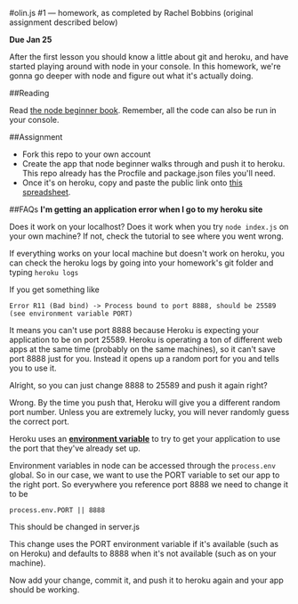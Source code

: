 
#olin.js #1 — homework, as completed by Rachel Bobbins
(original assignment described below)


**Due Jan 25**

After the first lesson you should know a little about git and heroku, and have started playing around with node in your console. In this homework, we're gonna go deeper with node and figure out what it's actually doing.

##Reading

Read [the node beginner book](http://thepaulbooth.com/NodeBeginnerBook). Remember, all the code can also be run in your console.

##Assignment

* Fork this repo to your own account
* Create the app that node beginner walks through and push it to heroku. This repo already has the Procfile and package.json files you'll need.
* Once it's on heroku, copy and paste the public link onto [this spreadsheet](https://docs.google.com/spreadsheet/ccc?key=0AjqGw-pw5UuudFhQSmJhZlRZWEhRTWcwYmxBVld6c1E#gid=0).

##FAQs
**I'm getting an application error when I go to my heroku site**

Does it work on your localhost? Does it work when you try ```node index.js``` on your own machine? If not, check the tutorial to see where you went wrong.

If everything works on your local machine but doesn't work on heroku, you can check the heroku logs by going into your homework's git folder and typing ```heroku logs```

If you get something like 

```
Error R11 (Bad bind) -> Process bound to port 8888, should be 25589 (see environment variable PORT)
```

It means you can't use port 8888 because Heroku is expecting your application to be on port 25589. Heroku is operating a ton of different web apps at the same time (probably on the same machines), so it can't save port 8888 just for you. Instead it opens up a random port for you and tells you to use it.

Alright, so you can just change 8888 to 25589 and push it again right?

Wrong. By the time you push that, Heroku will give you a different random port number. Unless you are extremely lucky, you will never randomly guess the correct port. 

Heroku uses an **[environment variable](http://en.wikipedia.org/wiki/Environment_variable)** to try to get your application to use the port that they've already set up.

Environment variables in node can be accessed through the ```process.env``` global. So in our case, we want to use the PORT variable to set our app to the right port. So everywhere you reference port 8888 we need to change it to be

```
process.env.PORT || 8888
```

This should be changed in server.js

This change uses the PORT environment variable if it's available (such as on Heroku) and defaults to 8888 when it's not available (such as on your machine).

Now add your change, commit it, and push it to heroku again and your app should be working.
